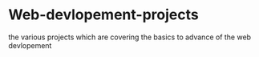 # Web-devlopement-projects
the various projects which are covering the basics to advance of the web devlopement

